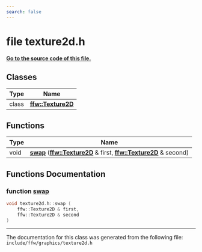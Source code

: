 ```yaml
---
search: false
---
```


# file texture2d.h

**[Go to the source code of this file.](texture2d_8h_source.md)**
## Classes

|Type|Name|
|-----|-----|
|class|[**ffw::Texture2D**](classffw_1_1_texture2_d.md)|


## Functions

|Type|Name|
|-----|-----|
|void|[**swap**](texture2d_8h.md#1a583e398c86a23e10a1b10efa5d0e0364) (**[ffw::Texture2D](classffw_1_1_texture2_d.md)** & first, **[ffw::Texture2D](classffw_1_1_texture2_d.md)** & second) |


## Functions Documentation

### function <a id="1a583e398c86a23e10a1b10efa5d0e0364" href="#1a583e398c86a23e10a1b10efa5d0e0364">swap</a>

```cpp
void texture2d.h::swap (
    ffw::Texture2D & first,
    ffw::Texture2D & second
)
```





----------------------------------------
The documentation for this class was generated from the following file: `include/ffw/graphics/texture2d.h`
